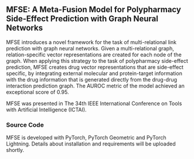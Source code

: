 ## MFSE: A Meta-Fusion Model for Polypharmacy Side-Effect Prediction with Graph Neural Networks

MFSE introduces a novel framework for the task of multi-relational link prediction with graph neural networks. Given a multi-relational graph, relation-specific vector representations are created for each node of the graph. When applying this strategy to the task of polypharmacy side-effect prediction, MFSE creates drug vector representations that are side-effect specific, by integrating external molecular and protein-target information with the drug information that is generated directly from the drug-drug interaction prediction graph. The AUROC metric of the model achieved an exceptional score of 0.95.

MFSE was presented in The 34th IEEE International Conference on Tools with Artificial Intelligence (ICTAI).

### Source Code

MFSE is developed with PyTorch, PyTorch Geometric and PyTorch Lightning. Details about installation and requirements will be uploaded shortly.
